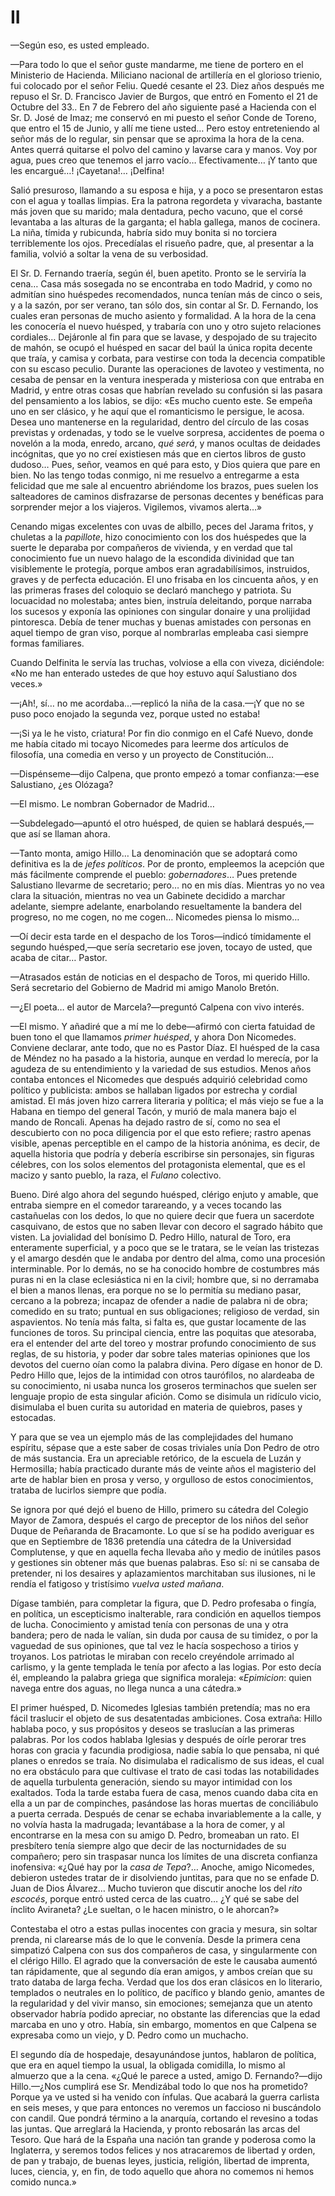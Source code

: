 # II

—Según eso, es usted empleado.

—Para todo lo que el señor guste mandarme, me tiene de portero en el Ministerio
de Hacienda. Miliciano nacional de artillería en el glorioso trienio, fui
colocado por el señor Feliu. Quedé cesante el 23. Diez años después me repuso
el Sr. D. Francisco Javier de Burgos, que entró en Fomento el 21 de Octubre del
33&period;. En 7 de Febrero del año siguiente pasé a Hacienda con el Sr. D.
José de Imaz; me conservó en mi puesto el señor Conde de Toreno, que entro el
15 de Junio, y allí me tiene usted… Pero estoy entreteniendo al señor más de
lo regular, sin pensar que se aproxima la hora de la cena. Antes querrá
quitarse el polvo del camino y lavarse cara y manos. Voy por agua, pues creo
que tenemos el jarro vacío… Efectivamente… ¡Y tanto que les encargué…!
¡Cayetana!… ¡Delfina!

Salió presuroso, llamando a su esposa e hija, y a poco se presentaron estas con
el agua y toallas limpias. Era la patrona regordeta y vivaracha, bastante más
joven que su marido; mala dentadura, pecho vacuno, que el corsé levantaba a las
alturas de la garganta; el habla gallega, manos de cocinera. La niña, tímida
y rubicunda, habría sido muy bonita si no torciera terriblemente los ojos.
Precedíalas el risueño padre, que, al presentar a la familia, volvió a soltar
la vena de su verbosidad.

El Sr. D. Fernando traería, según él, buen apetito. Pronto se le serviría la
cena… Casa más sosegada no se encontraba en todo Madrid, y como no admitían
sino huéspedes recomendados, nunca tenían más de cinco o seis, y a la sazón,
por ser verano, tan sólo dos, sin contar al Sr. D. Fernando, los cuales eran
personas de mucho asiento y formalidad. A la hora de la cena les conocería el
nuevo huésped, y trabaría con uno y otro sujeto relaciones cordiales…
Dejáronle al fin para que se lavase, y despojado de su trajecito de mahón, se
ocupó el huésped en sacar del baúl la única ropita decente que traía, y camisa
y corbata, para vestirse con toda la decencia compatible con su escaso peculio.
Durante las operaciones de lavoteo y vestimenta, no cesaba de pensar en la
ventura inesperada y misteriosa con que entraba en Madrid, y entre otras cosas
que habrían revelado su confusión si las pasara del pensamiento a los labios,
se dijo: «Es mucho cuento este. Se empeña uno en ser clásico, y he aquí que el
romanticismo le persigue, le acosa. Desea uno mantenerse en la regularidad,
dentro del círculo de las cosas previstas y ordenadas, y todo se le vuelve
sorpresa, accidentes de poema o novelón a la moda, enredo, arcano, *qué será*,
y manos ocultas de deidades incógnitas, que yo no creí existiesen más que en
ciertos libros de gusto dudoso… Pues, señor, veamos en qué para esto, y Dios
quiera que pare en bien. No las tengo todas conmigo, ni me resuelvo
a entregarme a esta felicidad que me sale al encuentro abriéndome los brazos,
pues suelen los salteadores de caminos disfrazarse de personas decentes
y benéficas para sorprender mejor a los viajeros. Vigilemos, vivamos
alerta…»

Cenando migas excelentes con uvas de albillo, peces del Jarama fritos,
y chuletas a la *papillote*, hizo conocimiento con los dos huéspedes que la
suerte le deparaba por compañeros de vivienda, y en verdad que tal conocimiento
fue un nuevo halago de la escondida divinidad que tan visiblemente le protegía,
porque ambos eran agradabilísimos, instruidos, graves y de perfecta educación.
El uno frisaba en los cincuenta años, y en las primeras frases del coloquio se
declaró manchego y patriota. Su locuacidad no molestaba; antes bien, instruía
deleitando, porque narraba los sucesos y exponía las opiniones con singular
donaire y una prolijidad pintoresca. Debía de tener muchas y buenas amistades
con personas en aquel tiempo de gran viso, porque al nombrarlas empleaba casi
siempre formas familiares.

Cuando Delfinita le servía las truchas, volviose a ella con viveza, diciéndole:
«No me han enterado ustedes de que hoy estuvo aquí Salustiano dos veces.»

—¡Ah!, sí… no me acordaba…—replicó la niña de la casa.—¡Y que no se puso
poco enojado la segunda vez, porque usted no estaba!

—¡Si ya le he visto, criatura! Por fin dio conmigo en el Café Nuevo, donde me
había citado mi tocayo Nicomedes para leerme dos artículos de filosofía, una
comedia en verso y un proyecto de Constitución…

—Dispénseme—dijo Calpena, que pronto empezó a tomar confianza:—ese Salustiano,
¿es Olózaga?

—El mismo. Le nombran Gobernador de Madrid…

—Subdelegado—apuntó el otro huésped, de quien se hablará después,—que así se
llaman ahora.

—Tanto monta, amigo Hillo… La denominación que se adoptará como definitiva es
la de *jefes políticos*. Por de pronto, empleemos la acepción que más
fácilmente comprende el pueblo: *gobernadores*… Pues pretende Salustiano
llevarme de secretario; pero… no en mis días. Mientras yo no vea clara la
situación, mientras no vea un Gabinete decidido a marchar adelante, siempre
adelante, enarbolando resueltamente la bandera del progreso, no me cogen, no me
cogen… Nicomedes piensa lo mismo…

—Oí decir esta tarde en el despacho de los Toros—indicó tímidamente el segundo
huésped,—que sería secretario ese joven, tocayo de usted, que acaba de citar…
Pastor.

—Atrasados están de noticias en el despacho de Toros, mi querido Hillo. Será
secretario del Gobierno de Madrid mi amigo Manolo Bretón.

—¿El poeta… el autor de Marcela?—preguntó Calpena con vivo interés.

—El mismo. Y añadiré que a mí me lo debe—afirmó con cierta fatuidad de buen
tono el que llamamos *primer huésped*, y ahora Don Nicomedes. Conviene
declarar, ante todo, que no es Pastor Díaz. El huésped de la casa de Méndez no
ha pasado a la historia, aunque en verdad lo merecía, por la agudeza de su
entendimiento y la variedad de sus estudios. Menos años contaba entonces el
Nicomedes que después adquirió celebridad como político y publicista: ambos se
hallaban ligados por estrecha y cordial amistad. El más joven hizo carrera
literaria y política; el más viejo se fue a la Habana en tiempo del general
Tacón, y murió de mala manera bajo el mando de Roncali. Apenas ha dejado rastro
de sí, como no sea el descubierto con no poca diligencia por el que esto
refiere; rastro apenas visible, apenas perceptible en el campo de la historia
anónima, es decir, de aquella historia que podría y debería escribirse sin
personajes, sin figuras célebres, con los solos elementos del protagonista
elemental, que es el macizo y santo pueblo, la raza, el *Fulano* colectivo.

Bueno. Diré algo ahora del segundo huésped, clérigo enjuto y amable, que
entraba siempre en el comedor tarareando, y a veces tocando las castañuelas con
los dedos, lo que no quiere decir que fuera un sacerdote casquivano, de estos
que no saben llevar con decoro el sagrado hábito que visten. La jovialidad del
bonísimo D. Pedro Hillo, natural de Toro, era enteramente superficial, y a poco
que se le tratara, se le veían las tristezas y el amargo desdén que le andaba
por dentro del alma, como una procesión interminable. Por lo demás, no se ha
conocido hombre de costumbres más puras ni en la clase eclesiástica ni en la
civil; hombre que, si no derramaba el bien a manos llenas, era porque no se lo
permitía su mediano pasar, cercano a la pobreza; incapaz de ofender a nadie de
palabra ni de obra; comedido en su trato; puntual en sus obligaciones;
religioso de verdad, sin aspavientos. No tenía más falta, si falta es, que
gustar locamente de las funciones de toros. Su principal ciencia, entre las
poquitas que atesoraba, era el entender del arte del toreo y mostrar profundo
conocimiento de sus reglas, de su historia, y poder dar sobre tales materias
opiniones que los devotos del cuerno oían como la palabra divina. Pero dígase
en honor de D. Pedro Hillo que, lejos de la intimidad con otros taurófilos, no
alardeaba de su conocimiento, ni usaba nunca los groseros terminachos que
suelen ser lenguaje propio de esta singular afición. Como se disimula un
ridículo vicio, disimulaba el buen curita su autoridad en materia de quiebros,
pases y estocadas.

Y para que se vea un ejemplo más de las complejidades del humano espíritu,
sépase que a este saber de cosas triviales unía Don Pedro de otro de más
sustancia. Era un apreciable retórico, de la escuela de Luzán y Hermosilla;
había practicado durante más de veinte años el magisterio del arte de hablar
bien en prosa y verso, y orgulloso de estos conocimientos, trataba de lucirlos
siempre que podía.

Se ignora por qué dejó el bueno de Hillo, primero su cátedra del Colegio Mayor
de Zamora, después el cargo de preceptor de los niños del señor Duque de
Peñaranda de Bracamonte. Lo que sí se ha podido averiguar es que en Septiembre
de 1836 pretendía una cátedra de la Universidad Complutense, y que en aquella
fecha llevaba año y medio de inútiles pasos y gestiones sin obtener más que
buenas palabras. Eso sí: ni se cansaba de pretender, ni los desaires
y aplazamientos marchitaban sus ilusiones, ni le rendía el fatigoso
y tristísimo *vuelva usted mañana*.

Dígase también, para completar la figura, que D. Pedro profesaba o fingía, en
política, un escepticismo inalterable, rara condición en aquellos tiempos de
lucha. Conocimiento y amistad tenía con personas de una y otra bandera; pero de
nada le valían, sin duda por causa de su timidez, o por la vaguedad de sus
opiniones, que tal vez le hacía sospechoso a tirios y troyanos. Los patriotas
le miraban con recelo creyéndole arrimado al carlismo, y la gente templada le
tenía por afecto a las logias. Por esto decía él, empleando la palabra griega
que significa moraleja: «*Epimicion*: quien navega entre dos aguas, no llega
nunca a una cátedra.»

El primer huésped, D. Nicomedes Iglesias también pretendía; mas no era fácil
traslucir el objeto de sus desatentadas ambiciones. Cosa extraña: Hillo hablaba
poco, y sus propósitos y deseos se traslucían a las primeras palabras. Por los
codos hablaba Iglesias y después de oírle perorar tres horas con gracia
y facundia prodigiosa, nadie sabía lo que pensaba, ni qué planes o enredos se
traía. No disimulaba el radicalismo de sus ideas, el cual no era obstáculo para
que cultivase el trato de casi todas las notabilidades de aquella turbulenta
generación, siendo su mayor intimidad con los exaltados. Toda la tarde estaba
fuera de casa, menos cuando daba cita en ella a un par de compinches, pasándose
las horas muertas de conciliábulo a puerta cerrada. Después de cenar se echaba
invariablemente a la calle, y no volvía hasta la madrugada; levantábase a la
hora de comer, y al encontrarse en la mesa con su amigo D. Pedro, bromeaban un
rato. El presbítero tenía siempre algo que decir de las nocturnidades de su
compañero; pero sin traspasar nunca los límites de una discreta confianza
inofensiva: «¿Qué hay por la *casa de Tepa*?… Anoche, amigo Nicomedes,
debieron ustedes tratar de ir disolviendo juntitas, para que no se enfade D.
Juan de Dios Álvarez… Mucho tuvieron que discutir anoche los del *rito
escocés*, porque entró usted cerca de las cuatro… ¿Y qué se sabe del ínclito
Aviraneta? ¿Le sueltan, o le hacen ministro, o le ahorcan?»

Contestaba el otro a estas pullas inocentes con gracia y mesura, sin soltar
prenda, ni clarearse más de lo que le convenía. Desde la primera cena simpatizó
Calpena con sus dos compañeros de casa, y singularmente con el clérigo Hillo.
El agrado que la conversación de este le causaba aumentó tan rápidamente, que
al segundo día eran amigos, y ambos creían que su trato databa de larga fecha.
Verdad que los dos eran clásicos en lo literario, templados o neutrales en lo
político, de pacífico y blando genio, amantes de la regularidad y del vivir
manso, sin emociones; semejanza que un atento observador habría podido
apreciar, no obstante las diferencias que la edad marcaba en uno y otro. Había,
sin embargo, momentos en que Calpena se expresaba como un viejo, y D. Pedro
como un muchacho.

El segundo día de hospedaje, desayunándose juntos, hablaron de política, que
era en aquel tiempo la usual, la obligada comidilla, lo mismo al almuerzo que
a la cena. «¿Qué le parece a usted, amigo D. Fernando?—dijo Hillo.—¿Nos
cumplirá ese Sr. Mendizábal todo lo que nos ha prometido? Porque ya ve usted si
ha venido con ínfulas. Que acabará la guerra carlista en seis meses, y que para
entonces no veremos un faccioso ni buscándolo con candil. Que pondrá término
a la anarquía, cortando el revesino a todas las juntas. Que arreglará la
Hacienda, y pronto rebosarán las arcas del Tesoro. Que hará de la España una
nación tan grande y poderosa como la Inglaterra, y seremos todos felices y nos
atracaremos de libertad y orden, de pan y trabajo, de buenas leyes, justicia,
religión, libertad de imprenta, luces, ciencia, y, en fin, de todo aquello que
ahora no comemos ni hemos comido nunca.»

